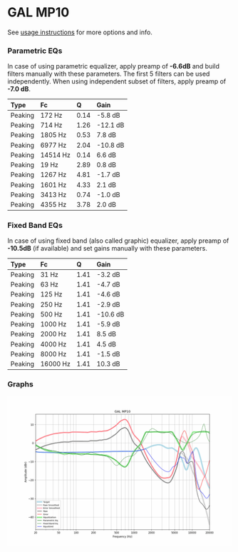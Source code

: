 # GAL MP10
See [usage instructions](https://github.com/jaakkopasanen/AutoEq#usage) for more options and info.

### Parametric EQs
In case of using parametric equalizer, apply preamp of **-6.6dB** and build filters manually
with these parameters. The first 5 filters can be used independently.
When using independent subset of filters, apply preamp of **-7.0 dB**.

| Type    | Fc       |    Q | Gain     |
|:--------|:---------|:-----|:---------|
| Peaking | 172 Hz   | 0.14 | -5.8 dB  |
| Peaking | 714 Hz   | 1.26 | -12.1 dB |
| Peaking | 1805 Hz  | 0.53 | 7.8 dB   |
| Peaking | 6977 Hz  | 2.04 | -10.8 dB |
| Peaking | 14514 Hz | 0.14 | 6.6 dB   |
| Peaking | 19 Hz    | 2.89 | 0.8 dB   |
| Peaking | 1267 Hz  | 4.81 | -1.7 dB  |
| Peaking | 1601 Hz  | 4.33 | 2.1 dB   |
| Peaking | 3413 Hz  | 0.74 | -1.0 dB  |
| Peaking | 4355 Hz  | 3.78 | 2.0 dB   |

### Fixed Band EQs
In case of using fixed band (also called graphic) equalizer, apply preamp of **-10.5dB**
(if available) and set gains manually with these parameters.

| Type    | Fc       |    Q | Gain     |
|:--------|:---------|:-----|:---------|
| Peaking | 31 Hz    | 1.41 | -3.2 dB  |
| Peaking | 63 Hz    | 1.41 | -4.7 dB  |
| Peaking | 125 Hz   | 1.41 | -4.6 dB  |
| Peaking | 250 Hz   | 1.41 | -2.9 dB  |
| Peaking | 500 Hz   | 1.41 | -10.6 dB |
| Peaking | 1000 Hz  | 1.41 | -5.9 dB  |
| Peaking | 2000 Hz  | 1.41 | 8.5 dB   |
| Peaking | 4000 Hz  | 1.41 | 4.5 dB   |
| Peaking | 8000 Hz  | 1.41 | -1.5 dB  |
| Peaking | 16000 Hz | 1.41 | 10.3 dB  |

### Graphs
![](./GAL%20MP10.png)